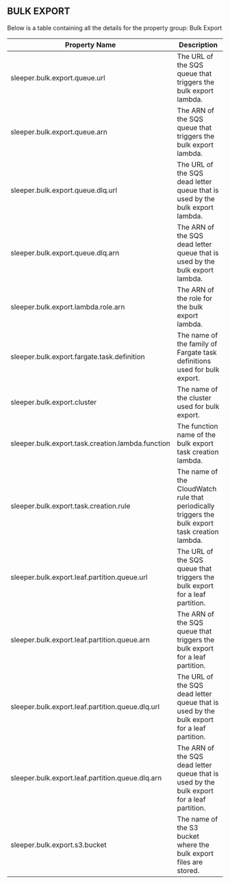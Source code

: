 ## BULK EXPORT

Below is a table containing all the details for the property group: Bulk Export

| Property Name                                     | Description                                                                                      |
|---------------------------------------------------|--------------------------------------------------------------------------------------------------|
| sleeper.bulk.export.queue.url                     | The URL of the SQS queue that triggers the bulk export lambda.                                   |
| sleeper.bulk.export.queue.arn                     | The ARN of the SQS queue that triggers the bulk export lambda.                                   |
| sleeper.bulk.export.queue.dlq.url                 | The URL of the SQS dead letter queue that is used by the bulk export lambda.                     |
| sleeper.bulk.export.queue.dlq.arn                 | The ARN of the SQS dead letter queue that is used by the bulk export lambda.                     |
| sleeper.bulk.export.lambda.role.arn               | The ARN of the role for the bulk export lambda.                                                  |
| sleeper.bulk.export.fargate.task.definition       | The name of the family of Fargate task definitions used for bulk export.                         |
| sleeper.bulk.export.cluster                       | The name of the cluster used for bulk export.                                                    |
| sleeper.bulk.export.task.creation.lambda.function | The function name of the bulk export task creation lambda.                                       |
| sleeper.bulk.export.task.creation.rule            | The name of the CloudWatch rule that periodically triggers the bulk export task creation lambda. |
| sleeper.bulk.export.leaf.partition.queue.url      | The URL of the SQS queue that triggers the bulk export for a leaf partition.                     |
| sleeper.bulk.export.leaf.partition.queue.arn      | The ARN of the SQS queue that triggers the bulk export for a leaf partition.                     |
| sleeper.bulk.export.leaf.partition.queue.dlq.url  | The URL of the SQS dead letter queue that is used by the bulk export for a leaf partition.       |
| sleeper.bulk.export.leaf.partition.queue.dlq.arn  | The ARN of the SQS dead letter queue that is used by the bulk export for a leaf partition.       |
| sleeper.bulk.export.s3.bucket                     | The name of the S3 bucket where the bulk export files are stored.                                |
